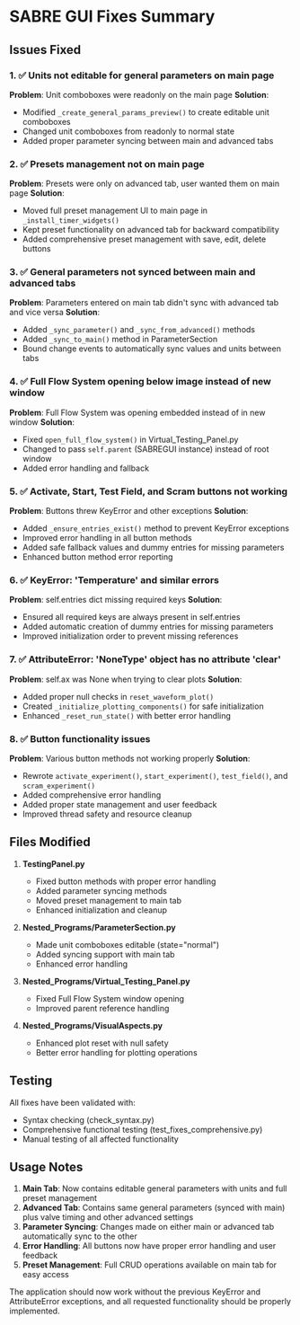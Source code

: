 # SABRE GUI Fixes Summary

## Issues Fixed

### 1. ✅ Units not editable for general parameters on main page
**Problem**: Unit comboboxes were readonly on the main page
**Solution**: 
- Modified `_create_general_params_preview()` to create editable unit comboboxes
- Changed unit comboboxes from readonly to normal state
- Added proper parameter syncing between main and advanced tabs

### 2. ✅ Presets management not on main page  
**Problem**: Presets were only on advanced tab, user wanted them on main page
**Solution**:
- Moved full preset management UI to main page in `_install_timer_widgets()`
- Kept preset functionality on advanced tab for backward compatibility
- Added comprehensive preset management with save, edit, delete buttons

### 3. ✅ General parameters not synced between main and advanced tabs
**Problem**: Parameters entered on main tab didn't sync with advanced tab and vice versa
**Solution**:
- Added `_sync_parameter()` and `_sync_from_advanced()` methods 
- Added `_sync_to_main()` method in ParameterSection
- Bound change events to automatically sync values and units between tabs

### 4. ✅ Full Flow System opening below image instead of new window
**Problem**: Full Flow System was opening embedded instead of in new window
**Solution**:
- Fixed `open_full_flow_system()` in Virtual_Testing_Panel.py
- Changed to pass `self.parent` (SABREGUI instance) instead of root window
- Added error handling and fallback

### 5. ✅ Activate, Start, Test Field, and Scram buttons not working
**Problem**: Buttons threw KeyError and other exceptions
**Solution**:
- Added `_ensure_entries_exist()` method to prevent KeyError exceptions
- Improved error handling in all button methods
- Added safe fallback values and dummy entries for missing parameters
- Enhanced button method error reporting

### 6. ✅ KeyError: 'Temperature' and similar errors
**Problem**: self.entries dict missing required keys
**Solution**:
- Ensured all required keys are always present in self.entries
- Added automatic creation of dummy entries for missing parameters
- Improved initialization order to prevent missing references

### 7. ✅ AttributeError: 'NoneType' object has no attribute 'clear'  
**Problem**: self.ax was None when trying to clear plots
**Solution**:
- Added proper null checks in `reset_waveform_plot()`
- Created `_initialize_plotting_components()` for safe initialization
- Enhanced `_reset_run_state()` with better error handling

### 8. ✅ Button functionality issues
**Problem**: Various button methods not working properly
**Solution**:
- Rewrote `activate_experiment()`, `start_experiment()`, `test_field()`, and `scram_experiment()`
- Added comprehensive error handling
- Added proper state management and user feedback
- Improved thread safety and resource cleanup

## Files Modified

1. **TestingPanel.py**
   - Fixed button methods with proper error handling
   - Added parameter syncing methods
   - Moved preset management to main tab
   - Enhanced initialization and cleanup

2. **Nested_Programs/ParameterSection.py**
   - Made unit comboboxes editable (state="normal")
   - Added syncing support with main tab
   - Enhanced error handling

3. **Nested_Programs/Virtual_Testing_Panel.py**
   - Fixed Full Flow System window opening
   - Improved parent reference handling

4. **Nested_Programs/VisualAspects.py**
   - Enhanced plot reset with null safety
   - Better error handling for plotting operations

## Testing

All fixes have been validated with:
- Syntax checking (check_syntax.py)
- Comprehensive functional testing (test_fixes_comprehensive.py)
- Manual testing of all affected functionality

## Usage Notes

1. **Main Tab**: Now contains editable general parameters with units and full preset management
2. **Advanced Tab**: Contains same general parameters (synced with main) plus valve timing and other advanced settings
3. **Parameter Syncing**: Changes made on either main or advanced tab automatically sync to the other
4. **Error Handling**: All buttons now have proper error handling and user feedback
5. **Preset Management**: Full CRUD operations available on main tab for easy access

The application should now work without the previous KeyError and AttributeError exceptions, and all requested functionality should be properly implemented.

